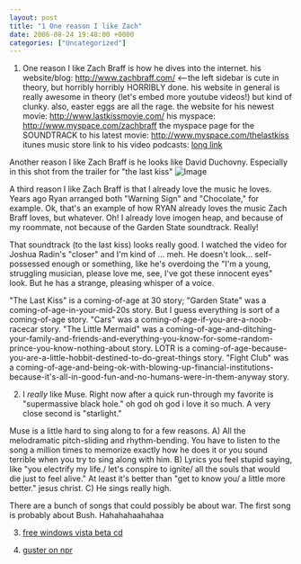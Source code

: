```yaml
---
layout: post
title: "1 One reason I like Zach"
date: 2006-08-24 19:48:00 +0000
categories: ["Uncategorized"]
---
```


1. One reason I like Zach Braff is how he dives into the internet. 
his website/blog: http://www.zachbraff.com/  <--the left sidebar is cute in theory, but horribly horribly HORRIBLY done. his website in general is really awesome in theory (let&#039;s embed more youtube videos!) but kind of clunky. also, easter eggs are all the rage.
the website for his newest movie: http://www.lastkissmovie.com/
his myspace: http://www.myspace.com/zachbraff
the myspace page for the SOUNDTRACK to his latest movie: http://www.myspace.com/thelastkiss
itunes music store link to his video podcasts: [long link](http://ax.phobos.apple.com.edgesuite.net/WebObjects/MZStore.woa/wa/browserRedirect?url=itms%253A%252F%252Fax.phobos.apple.com.edgesuite.net%252FWebObjects%252FMZStore.woa%252Fwa%252FviewPodcast%253Fid%253D175855362)

Another reason I like Zach Braff is he looks like David Duchovny. Especially in this shot from the trailer for "the last kiss"
![Image](http://www.ocf.berkeley.edu/~judytuna/img/zbdd.jpg)

A third reason I like Zach Braff is that I already love the music he loves. Years ago Ryan arranged both "Warning Sign" and "Chocolate," for example. Ok, that's an example of how RYAN already loves the music Zach Braff loves, but whatever. Oh! I already love imogen heap, and because of my roommate, not because of the Garden State soundtrack. Really!

That soundtrack (to the last kiss) looks really good. I watched the video for Joshua Radin's "closer" and I'm kind of ... meh. He doesn't look... self-possessed enough or something, like he's overdoing the "I'm a young, struggling musician, please love me, see, I've got these innocent eyes" look. But he has a strange, pleasing whisper of a voice.

"The Last Kiss" is a coming-of-age at 30 story; "Garden State" was a coming-of-age-in-your-mid-20s story. But I guess everything is sort of a coming-of-age story. "Cars" was a coming-of-age-if-you-are-a-noob-racecar story. "The Little Mermaid" was a coming-of-age-and-ditching-your-family-and-friends-and-everything-you-know-for-some-random-prince-you-know-nothing-about story. LOTR is a coming-of-age-because-you-are-a-little-hobbit-destined-to-do-great-things story. "Fight Club" was a coming-of-age-and-being-ok-with-blowing-up-financial-institutions-because-it's-all-in-good-fun-and-no-humans-were-in-them-anyway story.

2. I *really* like Muse. Right now after a quick run-through my favorite is "supermassive black hole." oh god oh god i love it so much. A very close second is "starlight." 

Muse is a little hard to sing along to for a few reasons. A) All the melodramatic pitch-sliding and rhythm-bending. You have to listen to the song a million times to memorize exactly how he does it or you sound terrible when you try to sing along with him. B) Lyrics you feel stupid saying, like "you electrify my life./ let's conspire to ignite/ all the souls that would die just to feel alive." At least it's better than "get to know you/ a little more better." jesus christ. C) He sings really high.

There are a bunch of songs that could possibly be about war. The first song is probably about Bush. Hahahahaahahaa

3. [free windows vista beta cd](http://slickdeals.net/#p7945)

4. [guster on npr](http://www.npr.org/templates/story/story.php?storyId=5696141)